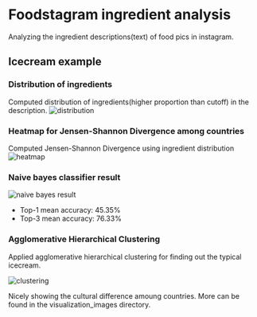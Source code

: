 # Foodstagram ingredient analysis
Analyzing the ingredient descriptions(text) of food pics in instagram.

## Icecream example

### Distribution of ingredients
Computed distribution of ingredients(higher proportion than cutoff) in the description.
![distribution](https://github.com/skywalker023/foodstagram_ingredient_analysis/blob/master/images/icecream_ingred_distrib.png?raw=true)


### Heatmap for Jensen-Shannon Divergence among countries
Computed Jensen-Shannon Divergence using ingredient distribution
![heatmap](https://github.com/skywalker023/foodstagram_ingredient_analysis/blob/master/images/icecream_heatmap.png?raw=true)


### Naive bayes classifier result
![naive bayes result](https://github.com/skywalker023/foodstagram_ingredient_analysis/blob/master/images/naive_bayes_classifier_result.png?raw=true)

* Top-1 mean accuracy: 45.35%
* Top-3 mean accuracy: 76.33%


### Agglomerative Hierarchical Clustering
Applied agglomerative hierarchical clustering for finding out the typical icecream.

![clustering](https://github.com/skywalker023/foodstagram_ingredient_analysis/blob/master/images/icecream_agglomerative.png?raw=true)

Nicely showing the cultural difference amoung countries. More can be found in the visualization_images directory.
